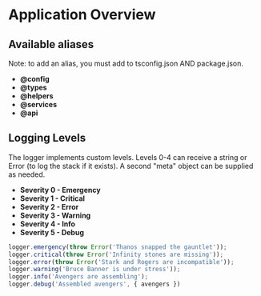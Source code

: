 # Application Overview

## Available aliases

Note: to add an alias, you must add to tsconfig.json AND package.json.

- **@config**
- **@types**
- **@helpers**
- **@services**
- **@api**

## Logging Levels

The logger implements custom levels. Levels 0-4 can receive a string or Error (to log the stack if it exists). A second "meta" object can be supplied as needed.

- **Severity 0 - Emergency**
- **Severity 1 - Critical**
- **Severity 2 - Error**
- **Severity 3 - Warning**
- **Severity 4 - Info**
- **Severity 5 - Debug**

```javascript
logger.emergency(throw Error('Thanos snapped the gauntlet'));
logger.critical(throw Error('Infinity stones are missing'));
logger.error(throw Error('Stark and Rogers are incompatible'));
logger.warning('Bruce Banner is under stress'));
logger.info('Avengers are assembling');
logger.debug('Assembled avengers', { avengers })
```
